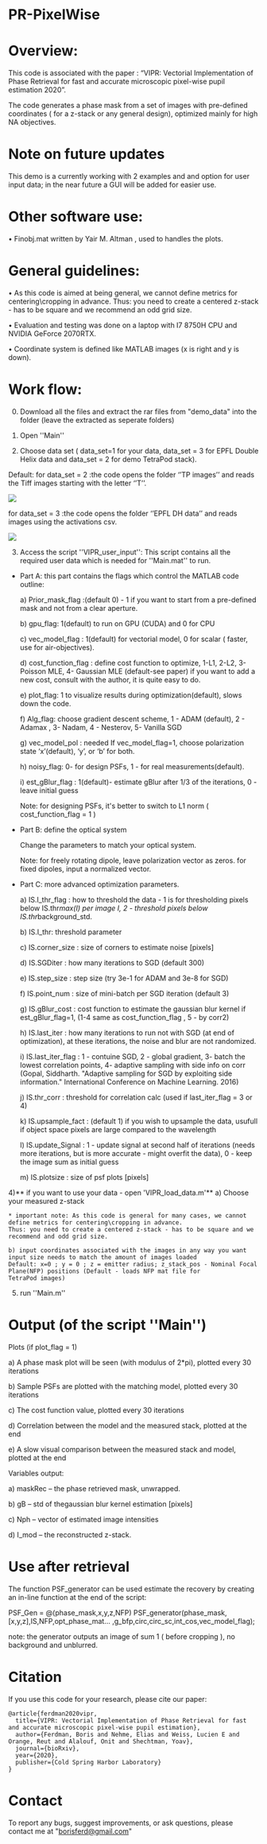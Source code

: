 # PR-PixelWise

# Overview: 

This code is associated with the paper : “VIPR: Vectorial Implementation of Phase Retrieval for fast and accurate microscopic pixel-wise pupil estimation 2020”.

The code generates a phase mask from a set of images with pre-defined coordinates ( for a z-stack or any general design), optimized mainly for high NA objectives. 


# Note on future updates 

This demo is a currently working with 2 examples and and option for user input data; in the near future a GUI will be added for easier use.

# Other software use:

•	Finobj.mat written by Yair M. Altman , used to handles the plots. 

# General guidelines: 

•       As this code is aimed at being general, we cannot define metrics for centering\cropping in advance.
        Thus: you need to create a centered z-stack - has to be square and we recommend an odd grid size.
        
•	Evaluation and testing was done on a laptop with I7 8750H CPU and NVIDIA GeForce 2070RTX.

•	Coordinate system is defined like MATLAB images (x is right and y is down). 


# Work flow:

0) Download all the files and extract the rar files from "demo_data" into the folder (leave the extracted as seperate folders)

1) Open ''Main''

2) Choose data set ( data_set=1 for your data, data_set = 3 for EPFL Double Helix data and data_set = 2 for demo TetraPod stack).

Default: for data_set = 2 :the code opens the folder ‘’TP images’’ and reads the Tiff images starting with the letter ‘’T’’.

![](gifs/TP_PSF.gif)

for data_set = 3 :the code opens the folder ‘’EPFL DH data’’ and reads images using the activations csv.
        
![](gifs/DH_PSF.gif)
     
3)  Access the script ''VIPR_user_input'':
    This script contains all the required user data which is needed for ''Main.mat'' to run.

* Part A: this part contains the flags which control the MATLAB code outline:

    a)	Prior_mask_flag :(default 0) - 1 if you want to start from a pre-defined mask and not from a clear aperture. 

    b)	gpu_flag: 1(default) to run on GPU (CUDA) and 0 for CPU

    c)	vec_model_flag : 1(default) for vectorial model, 0 for scalar ( faster, use for air-objectives).

    d)	cost_function_flag : define cost function to optimize, 1-L1, 2-L2, 3- Poisson MLE, 4- Gaussian MLE (default-see paper) 
        if you want to add a new cost, consult with the author, it is quite easy to do.

    e)	plot_flag: 1 to visualize results during optimization(default), slows down the code.
    
    f)	Alg_flag: choose gradient descent scheme,  1 - ADAM (default), 2 - Adamax , 3- Nadam, 4 - Nesterov, 5- Vanilla SGD

    g)	vec_model_pol : needed If vec_model_flag=1, choose polarization state ‘x’(default), ‘y’, or ‘b’ for both. 

    h)	noisy_flag: 0- for design PSFs, 1 - for real measurements(default).
    
    i)	est_gBlur_flag : 1(default)- estimate gBlur after 1/3 of the iterations, 0 - leave initial guess

    Note: for designing PSFs, it's better to switch to L1 norm ( cost_function_flag = 1 )

* Part B: define the optical system 

    Change the parameters to match your optical system.

    Note: for freely rotating dipole, leave polarization vector as zeros. 
          for fixed dipoles, input a normalized vector. 

* Part C: more advanced optimization parameters. 

    a)	IS.I_thr_flag : how to  threshold the data - 1 is for thresholding pixels below IS.thr*max(I) per image I, 2 - threshold pixels         below IS.thr*background_std.

    b)	IS.I_thr: threshold parameter

    c)	IS.corner_size : size of corners to  estimate noise [pixels]

    d)	IS.SGDiter : how  many iterations to SGD (default 300)

    e)	IS.step_size : step  size (try 3e-1 for ADAM and 3e-8 for SGD)

    f)	IS.point_num : size of mini-batch per SGD iteration (default 3)

    g)	IS.gBlur_cost : cost function  to estimate the gaussian blur kernel if est_gBlur_flag=1, (1-4 same as cost_function_flag , 5 -           by corr2)

    h)	IS.last_iter : how many iterations  to run not with SGD (at end of optimization), at these iterations, the noise and blur are           not randomized. 

    i)	IS.last_iter_flag : 1 - contuine SGD, 2 - global gradient, 3- batch the lowest correlation points, 4- adaptive sampling with             side info on corr (Gopal, Siddharth. "Adaptive sampling for SGD by exploiting side information." International Conference on             Machine Learning. 2016)

    j)	IS.thr_corr : threshold for correlation calc (used if last_iter_flag = 3 or 4)

    k)	IS.upsample_fact : (default 1) if you wish to upsample the data, usufull if object space pixels are large compared to the               wavelength

    l)	IS.update_Signal : 1 - update signal at second half of iterations (needs more iterations, but is more accurate - might overfit           the data), 0 - keep the image sum as initial guess

    m)	IS.plotsize : size of psf plots [pixels]

4)** if you want to use your data - open 'VIPR_load_data.m'**
    a) Choose your measured z-stack
    
    * important note: As this code is general for many cases, we cannot define metrics for centering\cropping in advance.
    Thus: you need to create a centered z-stack - has to be square and we recommend and odd grid size.
    
    b) input coordinates associated with the images in any way you want
    input size needs to match the amount of images loaded
    Default: x=0 ; y = 0 ; z = emitter radius; z_stack_pos - Nominal Focal Plane(NFP) positions (Default - loads NFP mat file for                    TetraPod images)

5) run ''Main.m''

# Output (of the script ''Main'')

Plots (if plot_flag = 1)

a)	A phase mask plot will be seen (with modulus of 2*pi), plotted every 30 iterations

b)	Sample PSFs are plotted with the matching model, plotted every 30 iterations

c)	The cost function value, plotted every 30 iterations

d)	Correlation between the model and the measured stack, plotted at the end

e)	A slow visual comparison between the measured stack and model, plotted at the end


Variables output:

a)	maskRec – the phase retrieved mask, unwrapped. 

b)	gB – std of thegaussian blur kernel estimation [pixels]

c)	Nph – vector of estimated image intensities 

d)	I_mod – the reconstructed z-stack.

# Use after retrieval

The function PSF_generator can be used estimate the recovery by creating an in-line function at the end of the script:

PSF_Gen = @(phase_mask,x,y,z,NFP) PSF_generator(phase_mask,[x,y,z],IS,NFP,opt_phase_mat...
    ,g_bfp,circ,circ_sc,int_cos,vec_model_flag);
 
note: the generator outputs an image of sum 1 ( before cropping ), no background and unblurred.

# Citation

If you use this code for your research, please cite our paper:
```
@article{ferdman2020vipr,
  title={VIPR: Vectorial Implementation of Phase Retrieval for fast and accurate microscopic pixel-wise pupil estimation},
  author={Ferdman, Boris and Nehme, Elias and Weiss, Lucien E and Orange, Reut and Alalouf, Onit and Shechtman, Yoav},
  journal={bioRxiv},
  year={2020},
  publisher={Cold Spring Harbor Laboratory}
}
```

# Contact

To report any bugs, suggest improvements, or ask questions, please contact me at "borisferd@gmail.com"
 





